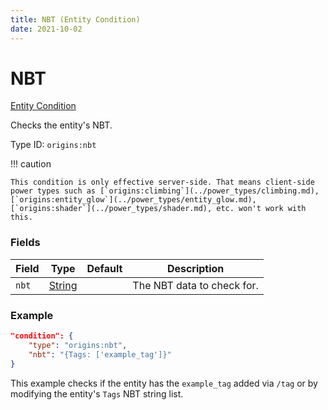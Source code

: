 ```yaml
---
title: NBT (Entity Condition)
date: 2021-10-02
---
```

# NBT

[Entity Condition](../entity_conditions.md)

Checks the entity's NBT.

Type ID: `origins:nbt`

!!! caution

    This condition is only effective server-side. That means client-side power types such as [`origins:climbing`](../power_types/climbing.md), [`origins:entity_glow`](../power_types/entity_glow.md), [`origins:shader`](../power_types/shader.md), etc. won't work with this.    

### Fields

Field | Type | Default | Description
------|------|---------|-------------
`nbt` | [String](../data_types/string.md) | | The NBT data to check for.

### Example
```json
"condition": {
    "type": "origins:nbt",
    "nbt": "{Tags: ['example_tag']}"
}
```
This example checks if the entity has the `example_tag` added via `/tag` or by modifying the entity's `Tags` NBT string list.